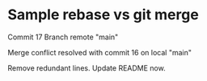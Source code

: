 # Sample rebase vs git merge

Commit 17
Branch remote "main"

Merge conflict resolved with commit 16 on local "main"

Remove redundant lines. Update README now.
